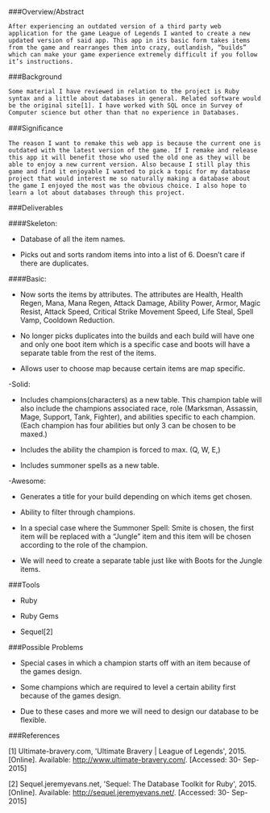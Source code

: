 



###Overview/Abstract

	After experiencing an outdated version of a third party web application for the game League of Legends I wanted to create a new updated version of said app. This app in its basic form takes items from the game and rearranges them into crazy, outlandish, “builds” which can make your game experience extremely difficult if you follow it’s instructions.


###Background

	Some material I have reviewed in relation to the project is Ruby syntax and a little about databases in general. Related software would be the original site[1]. I have worked with SQL once in Survey of Computer science but other than that no experience in Databases.


###Signiﬁcance

	The reason I want to remake this web app is because the current one is outdated with the latest version of the game. If I remake and release this app it will benefit those who used the old one as they will be able to enjoy a new current version. Also because I still play this game and find it enjoyable I wanted to pick a topic for my database project that would interest me so naturally making a database about the game I enjoyed the most was the obvious choice. I also hope to learn a lot about databases through this project.


###Deliverables

####Skeleton: 

 - Database of all the item names.


 - Picks out and sorts random items into into a list of 6. Doesn’t care if there are duplicates.


####Basic:

 - Now sorts the items by attributes. The attributes are Health, Health Regen, Mana, Mana Regen, Attack Damage, Ability Power, Armor, Magic Resist, Attack Speed, Critical Strike Movement Speed, Life Steal, Spell Vamp, Cooldown Reduction.


 - No longer picks duplicates into the builds and each build will have one and only one boot item which is a specific case and boots will have a separate table from the rest of the items.


 - Allows user to choose map because certain items are map specific.



-Solid: 

 - Includes champions(characters) as a new table. This champion table will also include the champions associated race, role (Marksman, Assassin, Mage, Support, Tank, Fighter), and abilities specific to each champion. (Each champion has four abilities but only 3 can be chosen to be maxed.)


 - Includes the ability the champion is forced to max. (Q, W, E,) 


 - Includes summoner spells as a new table.



-Awesome: 

 - Generates a title for your build depending on which items get chosen.  


 - Ability to filter through champions.


 - In a special case where the Summoner Spell: Smite is chosen, the first item will be replaced with a “Jungle” item and this item will be chosen according to the role of the champion. 


 - We will need to create a separate table just like with Boots for the Jungle items.


###Tools

 - Ruby

 - Ruby Gems

 - Sequel[2]


###Possible Problems

 - Special cases in which a champion starts off with an item because of the games design.

 - Some champions which are required to level a certain ability first because of the games design.

 - Due to these cases and more we will need to design our database to be flexible.


###References


[1] Ultimate-bravery.com, 'Ultimate Bravery | League of Legends', 2015. [Online]. Available: http://www.ultimate-bravery.com/. [Accessed: 30- Sep- 2015]

[2] Sequel.jeremyevans.net, 'Sequel: The Database Toolkit for Ruby', 2015. [Online]. Available: http://sequel.jeremyevans.net/. [Accessed: 30- Sep- 2015]

